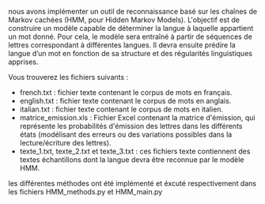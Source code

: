 nous avons implémenter un outil de reconnaissance basé sur les chaînes de Markov cachées (HMM, pour Hidden Markov Models). 
L'objectif est de construire un modèle capable de déterminer la langue à laquelle appartient un mot donné. 
Pour cela, le modèle sera entraîné à partir de séquences de lettres correspondant à différentes langues. 
Il devra ensuite prédire la langue d’un mot en fonction de sa structure et des régularités linguistiques apprises.

 Vous trouverez les fichiers suivants :
- french.txt : fichier texte contenant le corpus de mots en français.
- english.txt : fichier texte contenant le corpus de mots en anglais.
- italian.txt : fichier texte contenant le corpus de mots en italien.
- matrice_emission.xls : Fichier Excel contenant la matrice d'émission, qui représente les probabilités
d'émission des lettres dans les différents états (modélisant des erreurs ou des variations possibles dans la
lecture/écriture des lettres).
- texte_1.txt, texte_2.txt et texte_3.txt : ces fichiers texte contiennent des textes échantillons dont la
langue devra être reconnue par le modèle HMM.


les différentes  méthodes ont été implémenté et éxcuté respectivement dans les fichiers HMM_methods.py et HMM_main.py
